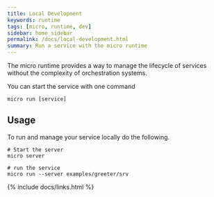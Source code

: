 ```yaml
---
title: Local Development
keywords: runtime
tags: [micro, runtime, dev]
sidebar: home_sidebar
permalink: /docs/local-development.html
summary: Run a service with the micro runtime
---
```


The micro runtime provides a way to manage the lifecycle of services without the complexity of orchestration systems. 

You can start the service with one command

```
micro run [service]
```

## Usage

To run and manage your service locally do the following.

```
# Start the server
micro server

# run the service
micro run --server examples/greeter/srv
```

{% include docs/links.html %}
